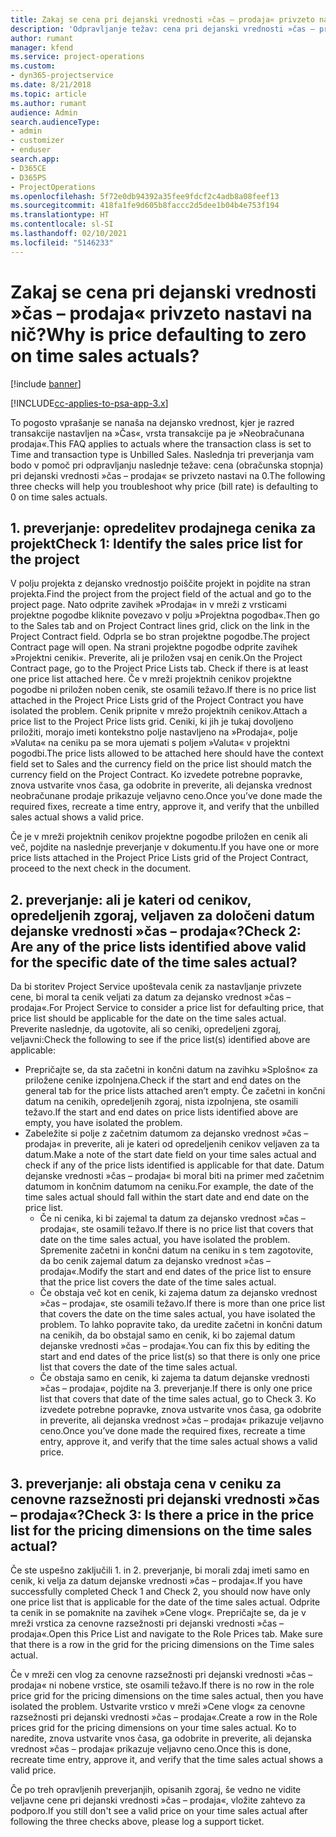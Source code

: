```yaml
---
title: Zakaj se cena pri dejanski vrednosti »čas – prodaja« privzeto nastavi na nič?
description: 'Odpravljanje težav: cena pri dejanski vrednosti »čas – prodaja« se privzeto nastavi na 0.'
author: rumant
manager: kfend
ms.service: project-operations
ms.custom:
- dyn365-projectservice
ms.date: 8/21/2018
ms.topic: article
ms.author: rumant
audience: Admin
search.audienceType:
- admin
- customizer
- enduser
search.app:
- D365CE
- D365PS
- ProjectOperations
ms.openlocfilehash: 5f72e0db94392a35fee9fdcf2c4adb8a08feef13
ms.sourcegitcommit: 418fa1fe9d605b8faccc2d5dee1b04b4e753f194
ms.translationtype: HT
ms.contentlocale: sl-SI
ms.lasthandoff: 02/10/2021
ms.locfileid: "5146233"
---
```

# <a name="why-is-price-defaulting-to-zero-on-time-sales-actuals"></a><span data-ttu-id="212ed-103">Zakaj se cena pri dejanski vrednosti »čas – prodaja« privzeto nastavi na nič?</span><span class="sxs-lookup"><span data-stu-id="212ed-103">Why is price defaulting to zero on time sales actuals?</span></span>

[!include [banner](../includes/psa-now-project-operations.md)]

[!INCLUDE[cc-applies-to-psa-app-3.x](../includes/cc-applies-to-psa-app-3x.md)]

<span data-ttu-id="212ed-104">To pogosto vprašanje se nanaša na dejansko vrednost, kjer je razred transakcije nastavljen na »Čas«, vrsta transakcije pa je »Neobračunana prodaja«.</span><span class="sxs-lookup"><span data-stu-id="212ed-104">This FAQ applies to actuals where the transaction class is set to Time and transaction type is Unbilled Sales.</span></span> <span data-ttu-id="212ed-105">Naslednja tri preverjanja vam bodo v pomoč pri odpravljanju naslednje težave: cena (obračunska stopnja) pri dejanski vrednosti »čas – prodaja« se privzeto nastavi na 0.</span><span class="sxs-lookup"><span data-stu-id="212ed-105">The following three checks will help you troubleshoot why price (bill rate) is defaulting to 0 on time sales actuals.</span></span>

## <a name="check-1-identify-the-sales-price-list-for-the-project"></a><span data-ttu-id="212ed-106">1. preverjanje: opredelitev prodajnega cenika za projekt</span><span class="sxs-lookup"><span data-stu-id="212ed-106">Check 1: Identify the sales price list for the project</span></span>

<span data-ttu-id="212ed-107">V polju projekta z dejansko vrednostjo poiščite projekt in pojdite na stran projekta.</span><span class="sxs-lookup"><span data-stu-id="212ed-107">Find the project from the project field of the actual and go to the project page.</span></span> <span data-ttu-id="212ed-108">Nato odprite zavihek »Prodaja« in v mreži z vrsticami projektne pogodbe kliknite povezavo v polju »Projektna pogodba«.</span><span class="sxs-lookup"><span data-stu-id="212ed-108">Then go to the Sales tab and on Project Contract lines grid, click on the link in the Project Contract field.</span></span> <span data-ttu-id="212ed-109">Odprla se bo stran projektne pogodbe.</span><span class="sxs-lookup"><span data-stu-id="212ed-109">The project Contract page will open.</span></span> <span data-ttu-id="212ed-110">Na strani projektne pogodbe odprite zavihek »Projektni ceniki«. Preverite, ali je priložen vsaj en cenik.</span><span class="sxs-lookup"><span data-stu-id="212ed-110">On the Project Contract page, go to the Project Price Lists tab. Check if there is at least one price list attached here.</span></span> <span data-ttu-id="212ed-111">Če v mreži projektnih cenikov projektne pogodbe ni priložen noben cenik, ste osamili težavo.</span><span class="sxs-lookup"><span data-stu-id="212ed-111">If there is no price list attached in the Project Price Lists grid of the Project Contract you have isolated the problem.</span></span> <span data-ttu-id="212ed-112">Cenik pripnite v mrežo projektnih cenikov.</span><span class="sxs-lookup"><span data-stu-id="212ed-112">Attach a price list to the Project Price lists grid.</span></span> <span data-ttu-id="212ed-113">Ceniki, ki jih je tukaj dovoljeno priložiti, morajo imeti kontekstno polje nastavljeno na »Prodaja«, polje »Valuta« na ceniku pa se mora ujemati s poljem »Valuta« v projektni pogodbi.</span><span class="sxs-lookup"><span data-stu-id="212ed-113">The price lists allowed to be attached here should have the context field set to Sales and the currency field on the price list should match the currency field on the Project Contract.</span></span> <span data-ttu-id="212ed-114">Ko izvedete potrebne popravke, znova ustvarite vnos časa, ga odobrite in preverite, ali dejanska vrednost neobračunane prodaje prikazuje veljavno ceno.</span><span class="sxs-lookup"><span data-stu-id="212ed-114">Once you’ve done made the required fixes, recreate a time entry, approve it, and verify that the unbilled sales actual shows a valid price.</span></span> 

<span data-ttu-id="212ed-115">Če je v mreži projektnih cenikov projektne pogodbe priložen en cenik ali več, pojdite na naslednje preverjanje v dokumentu.</span><span class="sxs-lookup"><span data-stu-id="212ed-115">If you have one or more price lists attached in the Project Price Lists grid of the Project Contract, proceed to the next check in the document.</span></span>

## <a name="check-2-are-any-of-the-price-lists-identified-above-valid-for-the-specific-date-of-the-time-sales-actual"></a><span data-ttu-id="212ed-116">2. preverjanje: ali je kateri od cenikov, opredeljenih zgoraj, veljaven za določeni datum dejanske vrednosti »čas – prodaja«?</span><span class="sxs-lookup"><span data-stu-id="212ed-116">Check 2: Are any of the price lists identified above valid for the specific date of the time sales actual?</span></span>

<span data-ttu-id="212ed-117">Da bi storitev Project Service upoštevala cenik za nastavljanje privzete cene, bi moral ta cenik veljati za datum za dejansko vrednost »čas – prodaja«.</span><span class="sxs-lookup"><span data-stu-id="212ed-117">For Project Service to consider a price list for defaulting price, that price list should be applicable for the date on the time sales actual.</span></span> <span data-ttu-id="212ed-118">Preverite naslednje, da ugotovite, ali so ceniki, opredeljeni zgoraj, veljavni:</span><span class="sxs-lookup"><span data-stu-id="212ed-118">Check the following to see if the price list(s) identified above are applicable:</span></span>
- <span data-ttu-id="212ed-119">Prepričajte se, da sta začetni in končni datum na zavihku »Splošno« za priložene cenike izpolnjena.</span><span class="sxs-lookup"><span data-stu-id="212ed-119">Check if the start and end dates on the general tab for the price lists attached aren’t empty.</span></span> <span data-ttu-id="212ed-120">Če začetni in končni datum na cenikih, opredeljenih zgoraj, nista izpolnjena, ste osamili težavo.</span><span class="sxs-lookup"><span data-stu-id="212ed-120">If the start and end dates on price lists identified above are empty, you have isolated the problem.</span></span> 
- <span data-ttu-id="212ed-121">Zabeležite si polje z začetnim datumom za dejansko vrednost »čas – prodaja« in preverite, ali je kateri od opredeljenih cenikov veljaven za ta datum.</span><span class="sxs-lookup"><span data-stu-id="212ed-121">Make a note of the start date field on your time sales actual and check if any of the price lists identified is applicable for that date.</span></span> <span data-ttu-id="212ed-122">Datum dejanske vrednosti »čas – prodaja« bi moral biti na primer med začetnim datumom in končnim datumom na ceniku.</span><span class="sxs-lookup"><span data-stu-id="212ed-122">For example, the date of the time sales actual should fall within the start date and end date on the price list.</span></span> 
    - <span data-ttu-id="212ed-123">Če ni cenika, ki bi zajemal ta datum za dejansko vrednost »čas – prodaja«, ste osamili težavo.</span><span class="sxs-lookup"><span data-stu-id="212ed-123">If there is no price list that covers that date on the time sales actual, you have isolated the problem.</span></span> <span data-ttu-id="212ed-124">Spremenite začetni in končni datum na ceniku in s tem zagotovite, da bo cenik zajemal datum za dejansko vrednost »čas – prodaja«.</span><span class="sxs-lookup"><span data-stu-id="212ed-124">Modify the start and end dates of the price list to ensure that the price list covers the date of the time sales actual.</span></span> 
    - <span data-ttu-id="212ed-125">Če obstaja več kot en cenik, ki zajema datum za dejansko vrednost »čas – prodaja«, ste osamili težavo.</span><span class="sxs-lookup"><span data-stu-id="212ed-125">If there is more than one price list that covers the date on the time sales actual, you have isolated the problem.</span></span> <span data-ttu-id="212ed-126">To lahko popravite tako, da uredite začetni in končni datum na cenikih, da bo obstajal samo en cenik, ki bo zajemal datum dejanske vrednosti »čas – prodaja«.</span><span class="sxs-lookup"><span data-stu-id="212ed-126">You can fix this by editing the start and end dates of the price list(s) so that there is only one price list that covers the date of the time sales actual.</span></span> 
    - <span data-ttu-id="212ed-127">Če obstaja samo en cenik, ki zajema ta datum dejanske vrednosti »čas – prodaja«, pojdite na 3. preverjanje.</span><span class="sxs-lookup"><span data-stu-id="212ed-127">If there is only one price list that covers that date of the time sales actual, go to Check 3.</span></span>
<span data-ttu-id="212ed-128">Ko izvedete potrebne popravke, znova ustvarite vnos časa, ga odobrite in preverite, ali dejanska vrednost »čas – prodaja« prikazuje veljavno ceno.</span><span class="sxs-lookup"><span data-stu-id="212ed-128">Once you’ve done made the required fixes, recreate a time entry, approve it, and verify that the time sales actual shows a valid price.</span></span>

## <a name="check-3-is-there-a-price-in-the-price-list-for-the-pricing-dimensions-on-the-time-sales-actual"></a><span data-ttu-id="212ed-129">3. preverjanje: ali obstaja cena v ceniku za cenovne razsežnosti pri dejanski vrednosti »čas – prodaja«?</span><span class="sxs-lookup"><span data-stu-id="212ed-129">Check 3: Is there a price in the price list for the pricing dimensions on the time sales actual?</span></span>

<span data-ttu-id="212ed-130">Če ste uspešno zaključili 1. in 2. preverjanje, bi morali zdaj imeti samo en cenik, ki velja za datum dejanske vrednosti »čas – prodaja«.</span><span class="sxs-lookup"><span data-stu-id="212ed-130">If you have successfully completed Check 1 and Check 2, you should now have only one price list that is applicable for the date of the time sales actual.</span></span> <span data-ttu-id="212ed-131">Odprite ta cenik in se pomaknite na zavihek »Cene vlog«. Prepričajte se, da je v mreži vrstica za cenovne razsežnosti pri dejanski vrednosti »čas – prodaja«.</span><span class="sxs-lookup"><span data-stu-id="212ed-131">Open this Price List and navigate to the Role Prices tab. Make sure that there is a row in the grid for the pricing dimensions on the Time sales actual.</span></span>

<span data-ttu-id="212ed-132">Če v mreži cen vlog za cenovne razsežnosti pri dejanski vrednosti »čas – prodaja« ni nobene vrstice, ste osamili težavo.</span><span class="sxs-lookup"><span data-stu-id="212ed-132">If there is no row in the role price grid for the pricing dimensions on the time sales actual, then you have isolated the problem.</span></span> <span data-ttu-id="212ed-133">Ustvarite vrstico v mreži »Cene vlog« za cenovne razsežnosti pri dejanski vrednosti »čas – prodaja«.</span><span class="sxs-lookup"><span data-stu-id="212ed-133">Create a row in the Role prices grid for the pricing dimensions on your time sales actual.</span></span> <span data-ttu-id="212ed-134">Ko to naredite, znova ustvarite vnos časa, ga odobrite in preverite, ali dejanska vrednost »čas – prodaja« prikazuje veljavno ceno.</span><span class="sxs-lookup"><span data-stu-id="212ed-134">Once this is done, recreate time entry, approve it, and verify that the time sales actual shows a valid price.</span></span>

<span data-ttu-id="212ed-135">Če po treh opravljenih preverjanjih, opisanih zgoraj, še vedno ne vidite veljavne cene pri dejanski vrednosti »čas – prodaja«, vložite zahtevo za podporo.</span><span class="sxs-lookup"><span data-stu-id="212ed-135">If you still don't see a valid price on your time sales actual after following the three checks above, please log a support ticket.</span></span> 

